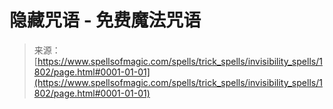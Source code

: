 <!--yml

category: 未分类

date: 2024-06-12 18:35:09

-->

# 隐藏咒语 - 免费魔法咒语

> 来源：[https://www.spellsofmagic.com/spells/trick_spells/invisibility_spells/1802/page.html#0001-01-01](https://www.spellsofmagic.com/spells/trick_spells/invisibility_spells/1802/page.html#0001-01-01)
